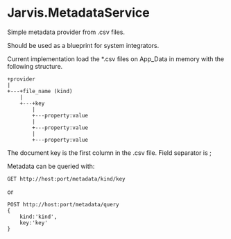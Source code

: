 Jarvis.MetadataService
======================
Simple metadata provider from .csv files.

Should be used as a blueprint for system integrators.

Current implementation load the *.csv files on App_Data in memory with the following structure.


    +provider
    |
    +---+file_name (kind)
        |     
        +---+key
            |
            +---property:value
            |
            +---property:value
            |
            +---property:value


The document key is the first column in the .csv file.
Field separator is ;

Metadata can be queried with:

    GET http://host:port/metadata/kind/key

or

    POST http://host:port/metadata/query
    {
	    kind:'kind',
	    key:'key'
    }
